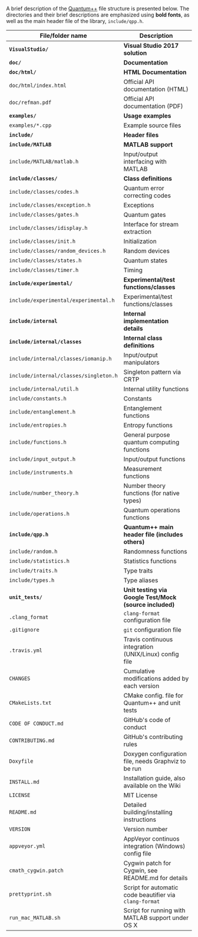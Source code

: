 A brief description of the [Quantum++](https://github.com/vsoftco/qpp)
file structure is presented below. The directories and
their brief descriptions are emphasized using **bold fonts**, as well as
the main header file of the library, `include/qpp.h`.

| File/folder name                       | Description                                             |
|----------------------------------------|---------------------------------------------------------|
| **`VisualStudio/`**                    | **Visual Studio 2017 solution**                         |
| **`doc/`**                             | **Documentation**                                       |
| **`doc/html/`**                        | **HTML Documentation**                                  |
| `doc/html/index.html`                  | Official API documentation (HTML)                       |
| `doc/refman.pdf`                       | Official API documentation (PDF)                        |
| **`examples/`**                        | **Usage examples**                                      |
| `examples/*.cpp    `                   | Example source files                                    |
| **`include/`**                         | **Header files**                                        |
| **`include/MATLAB`**                   | **MATLAB support**                                      |
| `include/MATLAB/matlab.h`              | Input/output interfacing with MATLAB                    |
| **`include/classes/`**                 | **Class definitions**                                   |
| `include/classes/codes.h`              | Quantum error correcting codes                          |
| `include/classes/exception.h`          | Exceptions                                              |
| `include/classes/gates.h`              | Quantum gates                                           |
| `include/classes/idisplay.h`           | Interface for stream extraction                         |
| `include/classes/init.h`               | Initialization                                          |
| `include/classes/random_devices.h`     | Random devices                                          |
| `include/classes/states.h`             | Quantum states                                          |
| `include/classes/timer.h`              | Timing                                                  |
| **`include/experimental/`**            | **Experimental/test functions/classes**                 |
| `include/experimental/experimental.h`  | Experimental/test functions/classes                     |
| **`include/internal`**                 | **Internal implementation details**                     |
| **`include/internal/classes`**         | **Internal class definitions**                          |
| `include/internal/classes/iomanip.h`   | Input/output manipulators                               |
| `include/internal/classes/singleton.h` | Singleton pattern via CRTP                              |
| `include/internal/util.h`              | Internal utility functions                              |
| `include/constants.h`                  | Constants                                               |
| `include/entanglement.h`               | Entanglement functions                                  |
| `include/entropies.h`                  | Entropy functions                                       |
| `include/functions.h`                  | General purpose quantum computing functions             |
| `include/input_output.h`               | Input/output functions                                  |
| `include/instruments.h`                | Measurement functions                                   |
| `include/number_theory.h`              | Number theory functions (for native types)              |
| `include/operations.h`                 | Quantum operations functions                            |
| **`include/qpp.h`**                    | **Quantum++ main header file (includes others)**        |
| `include/random.h`                     | Randomness functions                                    |
| `include/statistics.h`                 | Statistics functions                                    |
| `include/traits.h`                     | Type traits                                             |
| `include/types.h`                      | Type aliases                                            |
| **`unit_tests/`**                      | **Unit testing via Google Test/Mock (source included)** |
| `.clang_format`                        | `clang-format` configuration file                       |
| `.gitignore`                           | `git` configuration file                                |
| `.travis.yml`                          | Travis continuous integration (UNIX/Linux) config file  |
| `CHANGES`                              | Cumulative modifications added by each version          |
| `CMakeLists.txt`                       | CMake config. file for Quantum++ and unit tests         |
| `CODE OF CONDUCT.md`                   | GitHub's code of conduct                                |
| `CONTRIBUTING.md`                      | GitHub's contributing rules                             |
| `Doxyfile`                             | Doxygen configuration file, needs Graphviz to be run    |
| `INSTALL.md`                           | Installation guide, also available on the Wiki          |
| `LICENSE`                              | MIT License                                             |
| `README.md`                            | Detailed building/installing instructions               |
| `VERSION`                              | Version number                                          |
| `appveyor.yml`                         | AppVeyor continuos integration (Windows) config file    |
| `cmath_cygwin.patch`                   | Cygwin patch for Cygwin, see README.md for details      |
| `prettyprint.sh`                       | Script for automatic code beautifier via `clang-format` |
| `run_mac_MATLAB.sh`                    | Script for running with MATLAB support under OS X       |

